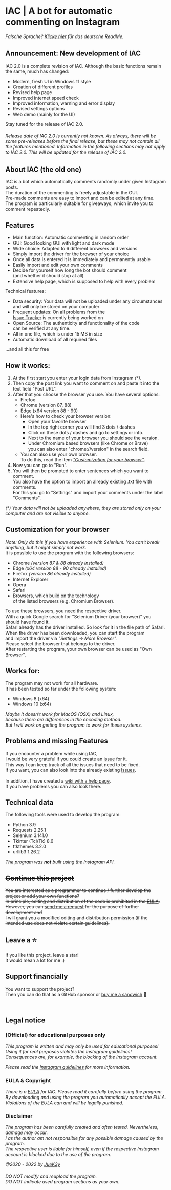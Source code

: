 # IAC | A bot for automatic commenting on Instagram

###### _Falsche Sprache? [Klicke hier](README_DE.md) für das deutsche ReadMe._


## Announcement: New development of IAC
IAC 2.0 is a complete revision of IAC.
Although the basic functions remain the same, much has changed:
- Modern, fresh UI in Windows 11 style
- Creation of different profiles
- Revised help page
- Improved internet speed check
- Improved information, warning and error display
- Revised settings options
- Web demo (mainly for the UI)

Stay tuned for the release of IAC 2.0.

###### _Release date of IAC 2.0 is currently not known. As always, there will be some pre-releases before the final release, but these may not contain all the features mentioned. Information in the following sections may not apply to IAC 2.0. This will be updated for the release of IAC 2.0._

## About IAC (the old one)
IAC is a bot which automatically comments randomly under given Instagram posts.
<br>The duration of the commenting is freely adjustable in the GUI.
<br>Pre-made comments are easy to import and can be edited at any time.
<br>The program is particularly suitable for giveaways, which invite you to comment repeatedly.


## Features
- Main function: Automatic commenting in random order
- GUI: Good looking GUI with light and dark mode
- Wide choice: Adapted to 6 different browsers and versions
- Simply import the driver for the browser of your choice
- Once all data is entered it is immediately and permanently usable
- Easily import and edit your own comments
- Decide for yourself how long the bot should comment<br>(and whether it should stop at all)
- Extensive help page, which is supposed to help with every problem

Technical features:
- Data security: Your data will not be uploaded under any circumstances
  <br>and will only be stored on your computer
- Frequent updates: On all problems from the
  <br>[Issue Tracker](https://github.com/JueK3y/Instagram-automated-commenting/issues) is currently being worked on
- Open Source: The authenticity and functionality of the code
<br>can be verified at any time.
- All in one file, which is under 15 MB in size
- Automatic download of all required files

...and all this for free


## How it works:
1. At the first start you enter your login data from Instagram _(*)_.
2. Then copy the post link you want to comment on and paste it into the text field "Post URL".
3. After that you choose the browser you use. You have several options:
    - Firefox
    - Chrome (version 87, 88)
    - Edge (x64 version 88 - 90)
    - Here's how to check your browser version:
      - Open your favorite browser
      - In the top right corner you will find 3 dots / dashes
      - Click on these dots / dashes and go to settings or info.
      - Next to the name of your browser you should see the version.
      - Under Chromium based browsers (like Chrome or Brave)
        <br>you can also enter "chrome://version" in the search field.
    - You can also use your own browser.<br>To do this, read the item _["Customization for your browser"](https://github.com/JueK3y/Instagram-automated-commenting/blob/main/README.md#customization-for-your-browser)_.
4. Now you can go to "Run".
5. You will then be prompted to enter sentences which you want to comment.
   <br>You also have the option to import an already existing .txt file with comments.
   <br>For this you go to "Settings" and import your comments under the label "Comments".

_(*) Your data will not be uploaded anywhere, they are stored only on your computer and are not visible to anyone._


## Customization for your browser
_Note: Only do this if you have experience with Selenium.
You can't break anything, but it might simply not work._
<br>It is possible to use the program with the following browsers:
- Chrome _(version 87 & 88 already installed)_
- Edge _(x64 version 88 - 90 already installed)_
- Firefox _(version 86 already installed)_
- Internet Explorer
- Opera
- Safari
- Browsers, which build on the technology<br>of the listed browsers (e.g. Chromium Browser).

To use these browsers, you need the respective driver.
<br>With a quick Google search for "Selenium Driver (your browser)" you should have found it.
<br>Safari already has the driver installed. So look for it in the file path of Safari.
<br>When the driver has been downloaded, you can start the program
<br>and import the driver via _"Settings -> More Browser"_.
<br>Please select the browser that belongs to the driver.
<br>After restarting the program, your own browser can be used as "Own Browser".


## Works for:
The program may not work for all hardware.
<br>It has been tested so far under the following system:
- Windows 8 (x64)
- Windows 10 (x64)

_Maybe it doesn't work for MacOS (OSX) and Linux,
<br>because there are differences in the encoding method.
<br>But I will work on getting the program to work for these systems._


## Problems and missing Features
If you encounter a problem while using IAC,
<br>I would be very grateful if you could create an [issue](https://github.com/JueK3y/Instagram-automated-commenting/issues) for it.
<br>This way I can keep track of all the issues that need to be fixed.
<br> If you want, you can also look into the already existing [Issues](https://github.com/JueK3y/Instagram-automated-commenting/issues).
<br>
<br>In addition, I have created a [wiki with a help page](https://github.com/JueK3y/Instagram-automated-commenting/wiki).
<br>If you have problems you can also look there.


## Technical data
The following tools were used to develop the program:

- Python 3.9
- Requests 2.25.1
- Selenium 3.141.0
- Tkinter (Tcl/Tk) 8.6
- ttkthemes 3.2.0
- urllib3 1.26.2

_The program was **not** built using the Instagram API._


## <s>Continue this project</s>
<s>You are interested as a programmer to continue / further develop the project or add your own functions?
<br>In principle, editing and distribution of the code is prohibited in the [EULA](#).
<br>However, you can [send me a request](#) for the purpose of further development and
<br>I will grant you a modified editing and distribution permission (if the intended use does not violate certain guidelines).</s>


## Leave a ⭐
If you like this project, leave a star!
<br>It would mean a lot for me :)


## Support financially
You want to support the project?
<br>Then you can do that as a GitHub sponsor or [buy me a sandwich](https://www.buymeacoffee.com/juek3y) 🌮

<br>

## Legal notice
### (Official) for educational purposes only
_This program is written and may only be used for educational purposes!
<br>Using it for real purposes violates the Instagram guidelines!
<br>Consequences are, for example, the blocking of the Instagram account._

_Please read the [Instagram guidelines](https://help.instagram.com/477434105621119/Instagram) for more information._


### EULA & Copyright
_There is a [EULA](EULA.md) for IAC. Please read it carefully before using the program.
<br>By downloading and using the program you automatically accept the EULA.
<br>Violations of the EULA can and will be legally punished._


### Disclaimer
_The program has been carefully created and often tested. Nevertheless, damage may occur.
<br>I as the author am not responsible for any possible damage caused by the program.
<br>The respective user is liable for himself, even if the respective Instagram account is blocked due to the use of the program._


_@2020 - 2022 by [JueK3y](https://juek3y.com)_

###### _DO NOT modify and reupload the program.<br>DO NOT indicate used program sections as your own._
